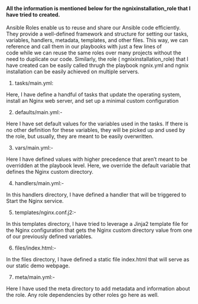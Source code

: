 #### All the information is mentioned below for the ngnixinstallation_role that I have tried to created.

Ansible Roles enable us to reuse and share our Ansible code efficiently. They provide a well-defined framework and structure for setting our tasks,  
variables, handlers, metadata, templates, and other files. This way, we can reference and call them in our playbooks with just a few lines of  
code while we can reuse the same roles over many projects without the need to duplicate our code. 
Similarly, the role ( ngnixinstallation_role) that I have created can be easily called thrugh the playbook ngnix.yml and ngnix installation can be easily achieved on multiple servers.


1. tasks/main.yml:

Here, I have define a handful of tasks that update the operating system, install an Nginx web server, and set up a minimal custom configuration

2. defaults/main.yml:-

Here I have set default values for the variables used in the tasks. If there is no other definition for these variables, they will be picked up and used by the role, but usually, they are meant to be easily overwritten.

3. vars/main.yml:-

Here I have defined values with higher precedence that aren’t meant to be overridden at the playbook level. Here, we override the default variable that defines the Nginx custom directory.

4. handlers/main.yml:-

In this handlers directory, I have defined a handler that will be triggered to Start the Nginx service.

5. templates/nginx.conf.j2:-

In this templates directory, I have tried to leverage a Jinja2 template file for the Nginx configuration that gets the Nginx custom directory value from one of our previously defined variables.

6. files/index.html:-

In the files directory, I have defined a static file index.html that will serve as our static demo webpage.

7. meta/main.yml:-

Here I have used the meta directory to add metadata and information about the role. Any role dependencies by other roles go here as well.
